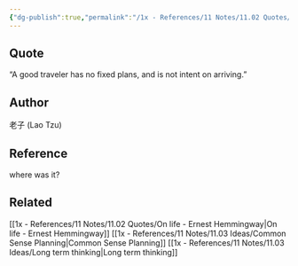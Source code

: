 ```yaml
---
{"dg-publish":true,"permalink":"/1x - References/11 Notes/11.02 Quotes/A good traveler - Lao Tzu/","title":"A good traveler - Lao Tzu","noteIcon":"","created":"2023-12-01T12:20:49.000+03:00","updated":"2024-02-14T20:18:47.799+03:00"}
---
```



## Quote
“A good traveler has no fixed plans, and is not intent on arriving.” 

## Author
老子 (Lao Tzu)

## Reference
where was it?

## Related
[[1x - References/11 Notes/11.02 Quotes/On life - Ernest Hemmingway\|On life - Ernest Hemmingway]]
[[1x - References/11 Notes/11.03 Ideas/Common Sense Planning\|Common Sense Planning]]
[[1x - References/11 Notes/11.03 Ideas/Long term thinking\|Long term thinking]]